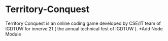 # Territory-Conquest
Territory Conquest is an online coding game developed by CSE/IT team of IGDTUW for innerve'21 ( the annual technical fest of IGDTUW ).
*Add Node Module 

